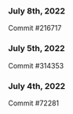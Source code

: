 ### July 8th, 2022

Commit #216717

### July 5th, 2022

Commit #314353


### July 4th, 2022

Commit #72281

